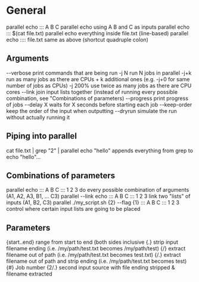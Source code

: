 # General
parallel echo ::: A B C                                             parallel echo using A B and C as inputs
parallel echo ::: $(cat file.txt)                                   parallel echo everything inside file.txt (line-based)
parallel echo :::: file.txt                                         same as above (shortcut quadruple colon)

## Arguments
--verbose                                                           print commands that are being run
-j N                                                                run N jobs in parallel
-j+k                                                                run as many jobs as there are CPUs + k additional ones (e.g. -j+0 for same number of jobs as CPUs)
-j 200%                                                             use twice as many jobs as there are CPU cores
--link                                                              join input lists together (instead of running every possible combination, see "Combinations of parameters)
--progress                                                          print progress of jobs
--delay X                                                           waits for X seconds before starting each job
--keep-order                                                        keep the order of the input when outputting
--dryrun                                                            simulate the run without actually running it



## Piping into parallel
cat file.txt | grep "2" | parallel echo "hello"                     appends everything from grep to echo "hello"...

## Combinations of parameters
parallel echo ::: A B C ::: 1 2 3                                   do every possible combination of arguments (A1, A2, A3, B1, ... C3)
parallel --link echo ::: A B C ::: 1 2 3                            link two "lists" of inputs (A1, B2, C3)
parallel ./my_script.sh {2} --flag {1} ::: A B C ::: 1 2 3          control where certain input lists are going to be placed

## Parameters
{start..end}                                                        range from start to end (both sides inclusive
{.}                                                                 strip input filename ending (i.e. /my/path/test.txt becomes /my/path/test)
{/}                                                                 extract filename out of path (i.e. /my/path/test.txt becomes test.txt)
{/.}                                                                extract filename out of path and strip ending (i.e. /my/path/test.txt becomes test)
{#}                                                                 Job number
{2/.}                                                               second input source with file ending stripped & filename extracted

